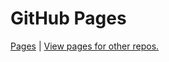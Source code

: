 # GitHub Pages


[Pages](http://nanovirushd.github.io/) | [View pages for other repos.](http://nanovirushd.github.io)
